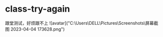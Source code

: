 # class-try-again
跟堂测试，好烦跟不上
![avatar]("C:\Users\DELL\Pictures\Screenshots\屏幕截图 2023-04-04 173628.png")     

